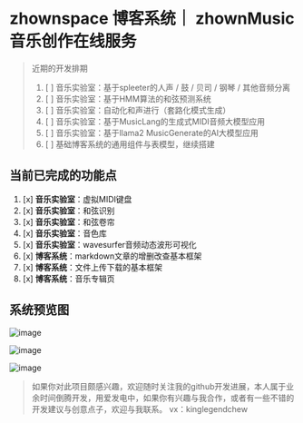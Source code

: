 # zhownspace 博客系统｜ zhownMusic 音乐创作在线服务

> 近期的开发排期
> 1. [ ] 音乐实验室：基于spleeter的人声 / 鼓 / 贝司 / 钢琴 / 其他音频分离
> 2. [ ] 音乐实验室：基于HMM算法的和弦预测系统
> 3. [ ] 音乐实验室：自动化和声进行（套路化模式生成）
> 4. [ ] 音乐实验室：基于MusicLang的生成式MIDI音频大模型应用
> 5.  [ ] 音乐实验室：基于llama2 MusicGenerate的AI大模型应用
> 6. [ ] 基础博客系统的通用组件与表模型，继续搭建


## 当前已完成的功能点
1. [x] **音乐实验室**：虚拟MIDI键盘
2. [x] **音乐实验室**：和弦识别
3. [x] **音乐实验室**：和弦卷帘
4. [x] **音乐实验室**：音色库
5. [x] **音乐实验室**：wavesurfer音频动态波形可视化
6. [x] **博客系统**：markdown文章的增删改查基本框架
7. [x] **博客系统**：文件上传下载的基本框架
8. [x] **博客系统**：音乐专辑页

## 系统预览图
![image](https://github.com/user-attachments/assets/380e2657-81f3-4ede-b778-e2d53758feca)

![image](https://github.com/user-attachments/assets/b5484e2c-0c12-49df-ada0-40b1e6071178)

![image](https://github.com/user-attachments/assets/414a5e85-ccdb-4780-8829-ff548034f0e1)


> 如果你对此项目颇感兴趣，欢迎随时关注我的github开发进展，本人属于业余时间倒腾开发，用爱发电中，如果你有兴趣与我合作，或者有一些不错的开发建议与创意点子，欢迎与我联系。
> vx：kinglegendchew
